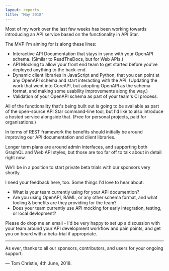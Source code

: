 ```yaml
---
layout: reports
title: "May 2018"
---
```


Most of my work over the last few weeks has been working towards introducing an API service based on the functionality in API Star.

The MVP I'm aiming for is along these lines:

* Interactive API Documentation that stays in sync with your OpenAPI schema. (Similar to ReadTheDocs, but for Web APIs.)
* API Mocking to allow your front end team to get started before you've deployed anything to the back-end.
* Dynamic client libraries in JavaScript and Python, that you can point at any OpenAPI schema and start interacting with the API. (Updating the work that went into CoreAPI, but adopting OpenAPI as the schema format, and making some usability improvements along the way.)
* Validation of your OpenAPI schema as part of your team's CI process.

All of the functionality that's being built out is going to be available as part of the open-source API Star command-line tool, but I'd like to also introduce a hosted service alongside that. (Free for personal projects, paid for organisations.)

In terms of REST framework the benefits should initially be around improving our API documentation and client libraries.

Longer term plans are around admin interfaces, and supporting both GraphQL and Web API styles, but those are too far off to talk about in detail right now.

We'll be in a position to start private beta trials with our sponsors very shortly.

I need your feedback here, too. Some things I'd love to hear about:

* What is your team currently using for your API documention?
* Are you using OpenAPI, RAML, or any other schema format, and what tooling & benefits are they providing for the team?
* Does your team currently use API mocking for early integration, testing, or local devlopment?

Please do drop me an email - I'd be very happy to set up a discussion with your team around your API development workflow and pain points, and get you on board with a beta-trial if appropriate.

---

As ever, thanks to all our sponsors, contributors, and users for your ongoing support.

&mdash; Tom Christie, 4th June, 2018.
